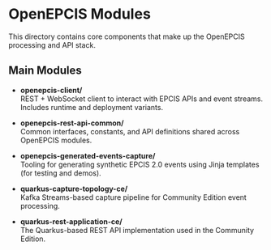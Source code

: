 # OpenEPCIS Modules

This directory contains core components that make up the OpenEPCIS processing and API stack.

## Main Modules

- **openepcis-client/**  
  REST + WebSocket client to interact with EPCIS APIs and event streams. Includes runtime and deployment variants.

- **openepcis-rest-api-common/**  
  Common interfaces, constants, and API definitions shared across OpenEPCIS modules.

- **openepcis-generated-events-capture/**  
  Tooling for generating synthetic EPCIS 2.0 events using Jinja templates (for testing and demos).

- **quarkus-capture-topology-ce/**  
  Kafka Streams-based capture pipeline for Community Edition event processing.

- **quarkus-rest-application-ce/**  
  The Quarkus-based REST API implementation used in the Community Edition.

